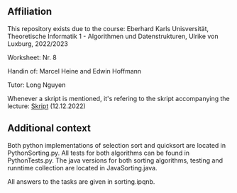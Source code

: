 ## Affiliation

This repository exists due to the course: Eberhard Karls Unisversität, Theoretische Informatik 1 - Algorithmen und Datenstrukturen, Ulrike von Luxburg, 2022/2023

Worksheet: Nr. 8

Handin of: Marcel Heine and Edwin Hoffmann

Tutor: Long Nguyen

Whenever a skript is mentioned, it's refering to the skript accompanying the lecture: [Skript](http://www.tml.cs.uni-tuebingen.de/teaching/2022_algorithmen/downloads_protected/vorlesung_main.pdf) (12.12.2022)

## Additional context

Both python implementations of selection sort and quicksort are located in PythonSorting.py.
All tests for both algorithms can be found in PythonTests.py.
The java versions for both sorting algorithms, testing and runntime collection are located in JavaSorting.java.

All answers to the tasks are given in sorting.ipqnb.





